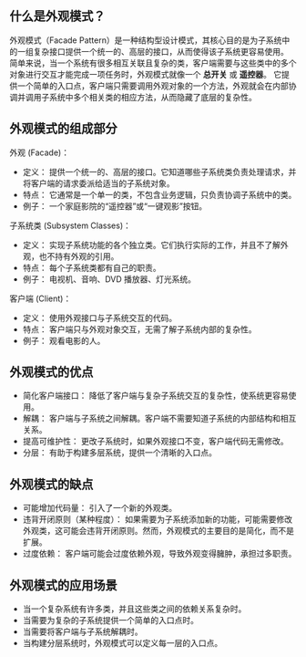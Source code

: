 ## 什么是外观模式？

外观模式（Facade Pattern）是一种结构型设计模式，其核心目的是为子系统中的一组复杂接口提供一个统一的、高层的接口，从而使得该子系统更容易使用。
简单来说，当一个系统有很多相互关联且复杂的类，客户端需要与这些类中的多个对象进行交互才能完成一项任务时，外观模式就像一个
**总开关** 或 **遥控器**。
它提供一个简单的入口点，客户端只需要调用外观对象的一个方法，外观就会在内部协调并调用子系统中多个相关类的相应方法，从而隐藏了底层的复杂性。

## 外观模式的组成部分

外观 (Facade)：

* 定义： 提供一个统一的、高层的接口。它知道哪些子系统类负责处理请求，并将客户端的请求委派给适当的子系统对象。
* 特点： 它通常是一个单一的类，不包含业务逻辑，只负责协调子系统中的类。
* 例子： 一个家庭影院的“遥控器”或“一键观影”按钮。

子系统类 (Subsystem Classes)：

* 定义： 实现子系统功能的各个独立类。它们执行实际的工作，并且不了解外观，也不持有外观的引用。
* 特点： 每个子系统类都有自己的职责。
* 例子： 电视机、音响、DVD 播放器、灯光系统。

客户端 (Client)：

* 定义： 使用外观接口与子系统交互的代码。
* 特点： 客户端只与外观对象交互，无需了解子系统内部的复杂性。
* 例子： 观看电影的人。

## 外观模式的优点

* 简化客户端接口： 降低了客户端与复杂子系统交互的复杂性，使系统更容易使用。
* 解耦： 客户端与子系统之间解耦。客户端不需要知道子系统的内部结构和相互关系。
* 提高可维护性： 更改子系统时，如果外观接口不变，客户端代码无需修改。
* 分层： 有助于构建多层系统，提供一个清晰的入口点。

## 外观模式的缺点

* 可能增加代码量： 引入了一个新的外观类。
* 违背开闭原则（某种程度）： 如果需要为子系统添加新的功能，可能需要修改外观类，这可能会违背开闭原则。然而，外观模式的主要目的是简化，而不是扩展。
* 过度依赖： 客户端可能会过度依赖外观，导致外观变得臃肿，承担过多职责。

## 外观模式的应用场景

* 当一个复杂系统有许多类，并且这些类之间的依赖关系复杂时。
* 当需要为复杂的子系统提供一个简单的入口点时。
* 当需要将客户端与子系统解耦时。
* 当构建分层系统时，外观模式可以定义每一层的入口点。